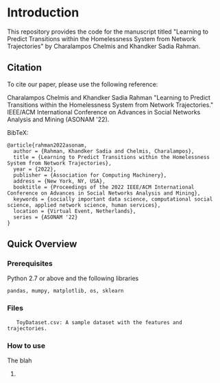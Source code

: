 # Introduction
This repository provides the code for the manuscript titled "Learning to Predict Transitions within the Homelessness System from Network Trajectories" by Charalampos Chelmis and Khandker Sadia Rahman.

## Citation
To cite our paper, please use the following reference:

Charalampos Chelmis and Khandker Sadia Rahman "Learning to Predict Transitions within the Homelessness System from Network Trajectories." IEEE/ACM International Conference on Advances in Social Networks Analysis and Mining (ASONAM '22).

BibTeX:
``` 
@article{rahman2022asonam, 
  author = {Rahman, Khandker Sadia and Chelmis, Charalampos},
  title = {Learning to Predict Transitions within the Homelessness System from Network Trajectories},
  year = {2022},
  publisher = {Association for Computing Machinery},
  address = {New York, NY, USA},
  booktitle = {Proceedings of the 2022 IEEE/ACM International Conference on Advances in Social Networks Analysis and Mining},
  keywords = {socially important data science, computational social science, applied network science, human services},
  location = {Virtual Event, Netherlands},
  series = {ASONAM '22}
}
```


## Quick Overview



### Prerequisites
Python 2.7 or above and the following libraries
```
pandas, mumpy, matplotlib, os, sklearn
```

### Files
```
   ToyDataset.csv: A sample dataset with the features and trajectories. 
```

### How to use
The blah

1. 
